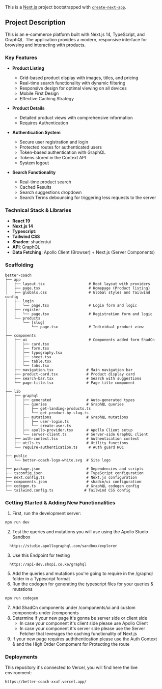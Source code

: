 This is a [Next.js](https://nextjs.org) project bootstrapped with [`create-next-app`](https://nextjs.org/docs/app/api-reference/cli/create-next-app).

## Project Description

This is an e-commerce platform built with Next.js 14, TypeScript, and GraphQL. The application provides a modern, responsive interface for browsing and interacting with products.

### Key Features

- **Product Listing**
  - Grid-based product display with images, titles, and pricing
  - Real-time search functionality with dynamic filtering
  - Responsive design for optimal viewing on all devices
  - Mobile First Design
  - Effective Caching Strategy

- **Product Details**
  - Detailed product views with comprehensive information
  - Requires Authentication

- **Authentication System**
  - Secure user registration and login
  - Protected routes for authenticated users
  - Token-based authentication with GraphQL
  - Tokens stored in the Context API
  - System logout

- **Search Functionality**
  - Real-time product search
  - Cached Results
  - Search suggestions dropdown
  - Search Terms debouncing for triggering less requests to the server

### Technical Stack & Libraries

- **React 19**
- **Next.js 14**
- **Typescript**:
- **Tailwind CSS**
- **Shadcn**: shadcn/ui
- **API**: GraphQL
- **Data Fetching**: Apollo Client (Browser) + Next.js (Server Components)


### Scaffolding
```
better-coach
├── app
│   ├── layout.tsx                    # Root layout with providers
│   ├── page.tsx                      # Homepage (Product listing)
│   ├── globals.css                   # Global styles and Tailwind config
│   ├── login
│   │   └── page.tsx                  # Login form and logic
│   ├── register
│   │   └── page.tsx                  # Registration form and logic
│   └── products
│       └── [slug]
│           └── page.tsx              # Individual product view
│
├── components
│   ├── ui                            # Components added form ShadCn
│   │   ├── card.tsx                 
│   │   ├── form.tsx                 
│   │   ├── typography.tsx           
│   │   ├── sheet.tsx                
│   │   ├── table.tsx                
│   │   └── tabs.tsx                 
│   ├── navigation.tsx               # Main navigation bar
│   ├── product-card.tsx             # Product display card
│   ├── search-bar.tsx               # Search with suggestions
│   └── page-title.tsx               # Page title component
│
├── lib
│   ├── graphql
│   │   ├── generated                # Auto-generated types
│   │   ├── queries                  # GraphQL queries
│   │   │   ├── get-landing-products.ts
│   │   │   └── get-product-by-slug.ts
│   │   ├── mutations                # GraphQL mutations
│   │   │   ├── user-login.ts
│   │   │   └── create-user.ts
│   │   ├── apollo-provider.tsx      # Apollo Client setup
│   │   └── server-client.ts         # Server-side GraphQL client
│   ├── auth-context.tsx             # Authentication context
│   ├── utils.ts                     # Utility functions
│   └── require-authentication.ts     # Auth guard HOC
│
├── public
│   └── better-coach-logo-white.svg  # Site logo
│
├── package.json                     # Dependencies and scripts
├── tsconfig.json                    # TypeScript configuration
├── next.config.ts                   # Next.js configuration
├── components.json                  # shadcn/ui configuration
├── codegen.ts                       # GraphQL codegen config
└── tailwind.config.ts              # Tailwind CSS config
```
### Getting Started & Adding New Functionalities

1. First, run the development server:
```bash
npm run dev
```
2. Test the queries and mutations you will use using the Apollo Studio Sandbox
```bash
  https://studio.apollographql.com/sandbox/explorer
```
3. Use this Endpoint for testing
```
  https://api-dev.shopi.co.ke/graphql
```
5. Add the queries and mutations you're going to require in the /graphql folder in a Typescript format
6. Run the codegen for generating the typescript files for your queries & mutations
```bash
npm run codegen
```
7. Add ShadCn components under /components/ui and custom components under /components
8. Determine if your new page it's gonna be server side or client side
   - In case your component it's client side please use Apollo Client
   - In case your component it's server side please use the Server Fetcher that leverages the caching functionality of Next.js
9. If your new page requires auththentication please use the Auth Context & and the High Order Compoment for Protecting the route

### Deployments

This repository it's connected to Vercel, you will find here the live environment:

```bash
https://better-coach-xxuf.vercel.app/
```
